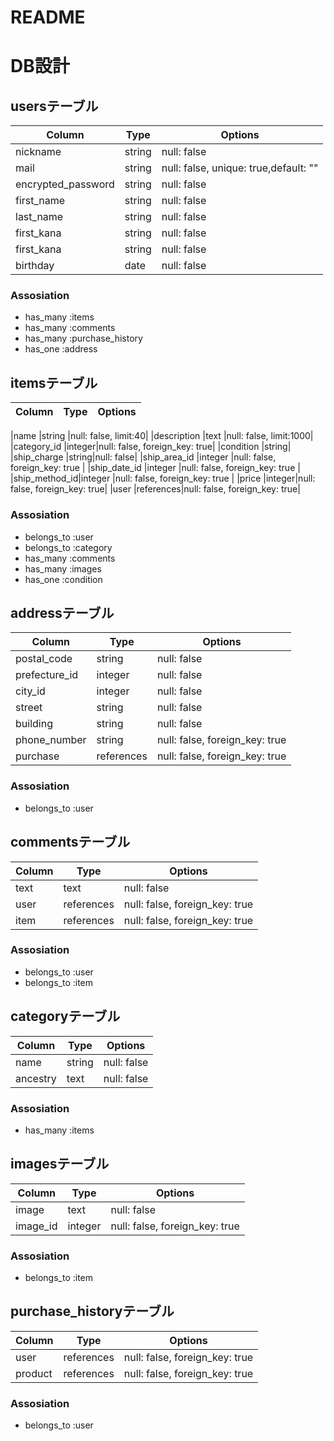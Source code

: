 # README
# DB設計

## usersテーブル
|Column|Type|Options|
|------------|--------|-------|
|nickname    |string |null: false|
|mail        |string |null: false, unique: true,default: ""
|encrypted_password    |string |null: false|
|first_name  |string |null: false|
|last_name   |string |null: false|
|first_kana  |string |null: false|
|first_kana  |string |null: false|
|birthday    |date   |null: false|

### Assosiation

- has_many :items
- has_many :comments
- has_many :purchase_history
- has_one :address

## itemsテーブル
|Column|Type|Options|
|------|----|-------|

|name          |string |null: false, limit:40|
|description   |text   |null: false, limit:1000|
|category_id   |integer|null: false, foreign_key: true|
|condition     |string|
|ship_charge   |string|null: false|
|ship_area_id  |integer |null: false, foreign_key: true |
|ship_date_id  |integer |null: false, foreign_key: true |
|ship_method_id|integer |null: false, foreign_key: true |
|price         |integer|null: false, foreign_key: true|
|user          |references|null: false, foreign_key: true|

### Assosiation
- belongs_to :user
- belongs_to :category
- has_many :comments
- has_many :images
- has_one :condition


## addressテーブル
|Column|Type|Options|
|------|----|-------|
|postal_code   |string |null: false|
|prefecture_id   |integer |null: false|
|city_id  |integer|null: false|
|street    |string|null: false|
|building   |string|null: false|
|phone_number  |string|null: false, foreign_key: true |
|purchase  |references |null: false, foreign_key: true |

### Assosiation
- belongs_to :user

## commentsテーブル
|Column|Type|Options|
|------|----|-------|
|text|text      |null: false|
|user|references|null: false, foreign_key: true|
|item|references|null: false, foreign_key: true|

### Assosiation
- belongs_to :user
- belongs_to :item

## categoryテーブル
|Column|Type|Options|
|------|----|-------|
|name    |string|null: false|
|ancestry|text  |null: false|

### Assosiation
- has_many :items

## imagesテーブル
|Column|Type|Options|
|------|----|-------|
|image   |text   |null: false|
|image_id|integer|null: false, foreign_key: true|

### Assosiation
- belongs_to :item

## purchase_historyテーブル
|Column|Type|Options|
|------|----|-------|
|user   |references|null: false, foreign_key: true|
|product|references|null: false, foreign_key: true|

### Assosiation
- belongs_to :user